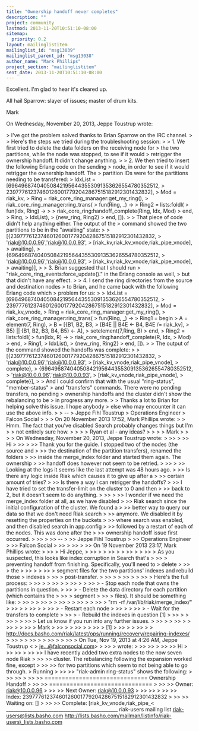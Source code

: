 ```yaml
---
title: "Ownership handoff never completes"
description: ""
project: community
lastmod: 2013-11-20T10:51:10-08:00
sitemap:
  priority: 0.2
layout: mailinglistitem
mailinglist_id: "msg13039"
mailinglist_parent_id: "msg13038"
author_name: "Mark Phillips"
project_section: "mailinglistitem"
sent_date: 2013-11-20T10:51:10-08:00
---
```



Excellent. I'm glad to hear it's cleared up.

All hail Sparrow: slayer of issues; master of drum kits.

Mark

On Wednesday, November 20, 2013, Jeppe Toustrup wrote:

&gt; I've got the problem solved thanks to Brian Sparrow on the IRC channel.
&gt;
&gt; Here's the steps we tried during the troubleshooting session:
&gt;
&gt; 1. We first tried to delete the data folders on the receiving node for
&gt; the two partitions, while the node was stopped, to see if it would
&gt; retrigger the ownership handoff. It didn't change anything.
&gt;
&gt; 2. We then tried to insert the following Erlang code on the sending
&gt; node, in order to see if it would retrigger the ownership handoff. The
&gt; partition IDs were for the partitions needing to be transfered:
&gt; IdxList = [696496874040508421956443553091353626554780352512,
&gt; 239777612374601260017792042867515182912301432832],
&gt; Mod = riak\_kv,
&gt; Ring = riak\_core\_ring\_manager:get\_my\_ring(),
&gt; riak\_core\_ring\_manager:ring\_trans(
&gt; fun(Ring, \_) -&gt;
&gt; Ring2 = lists:foldl(
&gt; fun(Idx, Ring) -&gt;
&gt;
&gt; riak\_core\_ring:handoff\_complete(Ring, Idx, Mod)
&gt; end,
&gt; Ring,
&gt; IdxList),
&gt; {new\_ring, Ring2}
&gt; end, []).
&gt;
&gt; That piece of code didn't help anything either. The output of the
&gt; command showed the two partitions to be in the "awaiting" state:
&gt;
&gt; [{239777612374601260017792042867515182912301432832,
&gt; 'riak@10.0.0.96','riak@10.0.0.93',
&gt; [riak\_kv,riak\_kv\_vnode,riak\_pipe\_vnode],
&gt; awaiting},
&gt; {696496874040508421956443553091353626554780352512,
&gt; 'riak@10.0.0.96','riak@10.0.0.93',
&gt; [riak\_kv,riak\_kv\_vnode,riak\_pipe\_vnode],
&gt; awaiting}],
&gt;
&gt; 3. Brian suggested that I should run
&gt; "riak\_core\_ring\_events:force\_update()." in the Erlang console as well,
&gt; but that didn't have any effect.
&gt;
&gt; 4. I send the ring directories from the source and destination nodes
&gt; to Brian, and he came back with the following Erlang code which
&gt; problem for us:
&gt;
&gt; IdxList = [696496874040508421956443553091353626554780352512,
&gt; 239777612374601260017792042867515182912301432832],
&gt; Mod = riak\_kv\_vnode,
&gt; Ring = riak\_core\_ring\_manager:get\_my\_ring(),
&gt; riak\_core\_ring\_manager:ring\_trans(
&gt; fun(Ring, \_) -&gt;
&gt; Ring1 = begin
&gt; A = element(7, Ring),
&gt; B = [{B1, B2, B3,
&gt; [B4E || B4E &lt;- B4, B4E /= riak\_kv],
&gt; B5} || {B1, B2, B3, B4, B5} &lt;- A],
&gt; setelement(7,Ring, B)
&gt; end,
&gt; Ring2 = lists:foldl(
&gt; fun(Idx, R) -&gt;
&gt; riak\_core\_ring:handoff\_complete(R, Idx,
&gt; Mod)
&gt; end,
&gt; Ring1,
&gt; IdxList),
&gt; {new\_ring, Ring2}
&gt; end, []).
&gt;
&gt; The output of the command showed the handoffs was complete:
&gt;
&gt; [{239777612374601260017792042867515182912301432832,
&gt; 'riak@10.0.0.96','riak@10.0.0.93',
&gt; [riak\_kv\_vnode,riak\_pipe\_vnode],
&gt; complete},
&gt; {696496874040508421956443553091353626554780352512,
&gt; 'riak@10.0.0.96','riak@10.0.0.93',
&gt; [riak\_kv\_vnode,riak\_pipe\_vnode],
&gt; complete}],
&gt;
&gt; And I could confirm that with the usual "ring-status", "member-status"
&gt; and "transfers" commands. There were no pending transfers, no pending
&gt; ownership handoffs and the cluster didn't show the rebalancing to be
&gt; in progress any more.
&gt;
&gt; Thanks a lot to Brian for helping solve this issue. I hope anybody
&gt; else who may encounter it can use the above info.
&gt;
&gt; --
&gt; Jeppe Fihl Toustrup
&gt; Operations Engineer
&gt; Falcon Social
&gt;
&gt;
&gt; On 20 November 2013 17:52, Mark Phillips  wrote:
&gt; &gt; Hmm. The fact that you've disabled Search probably changes things but I'm
&gt; &gt; not entirely sure how.
&gt; &gt;
&gt; &gt; Ryan et al - any ideas?
&gt; &gt;
&gt; &gt; Mark
&gt; &gt;
&gt; &gt; On Wednesday, November 20, 2013, Jeppe Toustrup wrote:
&gt; &gt;&gt;
&gt; &gt;&gt; Hi
&gt; &gt;&gt;
&gt; &gt;&gt; Thank you for the guide. I stopped two of the nodes (the source and
&gt; &gt;&gt; the destination of the partition transfers), renamed the folders
&gt; &gt;&gt; inside the merge\_index folder and started them again. The ownership
&gt; &gt;&gt; handoff does however not seem to be retried.
&gt; &gt;&gt;
&gt; &gt;&gt; Looking at the logs it seems like the last attempt was 48 hours ago.
&gt; &gt;&gt; Is there any logic inside Riak which causes it to give up after a
&gt; &gt;&gt; certain amount of tries?
&gt; &gt;&gt; Is there a way I can retrigger the handoffs?
&gt; &gt;&gt; I have tried to set the transfer-limit on the cluster to 0 and then
&gt; &gt;&gt; back to 2, but it doesn't seem to do anything.
&gt; &gt;&gt;
&gt; &gt;&gt; I wonder if we need the merge\_index folder at all, as we have disabled
&gt; &gt;&gt; Riak search since the initial configuration of the cluster. We found a
&gt; &gt;&gt; better way to query our data so that we don't need Riak search
&gt; &gt;&gt; anymore. We disabled it by resetting the properties on the buckets
&gt; &gt;&gt; where search was enabled, and then disabled search in app.config
&gt; &gt;&gt; followed by a restart of each of the nodes. This was done after the
&gt; &gt;&gt; ownership handoff issue first occurred.
&gt; &gt;&gt;
&gt; &gt;&gt; --
&gt; &gt;&gt; Jeppe Fihl Toustrup
&gt; &gt;&gt; Operations Engineer
&gt; &gt;&gt; Falcon Social
&gt; &gt;&gt;
&gt; &gt;&gt;
&gt; &gt;&gt; On 19 November 2013 23:17, Mark Phillips  wrote:
&gt; &gt;&gt; &gt; Hi Jeppe,
&gt; &gt;&gt; &gt;
&gt; &gt;&gt; &gt;
&gt; &gt;&gt; &gt;
&gt; &gt;&gt; &gt; As you suspected, this looks like index corruption in Search that's
&gt; &gt;&gt; &gt; preventing handoff from finishing. Specifically, you'll need to
&gt; delete
&gt; &gt;&gt; &gt; the
&gt; &gt;&gt; &gt;
&gt; &gt;&gt; &gt; segment files for the two partitions' indexes and rebuild those
&gt; indexes
&gt; &gt;&gt; &gt; post-transfer.
&gt; &gt;&gt; &gt;
&gt; &gt;&gt; &gt;
&gt; &gt;&gt; &gt; Here's the full process:
&gt; &gt;&gt; &gt;
&gt; &gt;&gt; &gt;
&gt; &gt;&gt; &gt;
&gt; &gt;&gt; &gt; - Stop each node that owns the partitions in question.
&gt; &gt;&gt; &gt; - Delete the data directory for each partition (which contains the
&gt; &gt;&gt; &gt; segment
&gt; &gt;&gt; &gt; files). It should be something like:
&gt; &gt;&gt; &gt;
&gt; &gt;&gt; &gt;
&gt; &gt;&gt; &gt;
&gt; &gt;&gt; &gt;
&gt; &gt;&gt; &gt; "rm -rf /var/lib/riak/merge\_index/"
&gt; &gt;&gt; &gt;
&gt; &gt;&gt; &gt;
&gt; &gt;&gt; &gt; - Restart each node
&gt; &gt;&gt; &gt;
&gt; &gt;&gt; &gt; - Wait for the transfers to complete
&gt; &gt;&gt; &gt; - Rebuild the indexes in question [1]
&gt; &gt;&gt; &gt;
&gt; &gt;&gt; &gt;
&gt; &gt;&gt; &gt; Let us know if you run into any further issues.
&gt; &gt;&gt; &gt;
&gt; &gt;&gt; &gt;
&gt; &gt;&gt; &gt;
&gt; &gt;&gt; &gt; Mark
&gt; &gt;&gt; &gt;
&gt; &gt;&gt; &gt;
&gt; &gt;&gt; &gt; [1]
&gt; &gt;&gt; &gt;
&gt; &gt;&gt; &gt;
&gt; http://docs.basho.com/riak/latest/ops/running/recovery/repairing-indexes/
&gt; &gt;&gt; &gt;
&gt; &gt;&gt; &gt;
&gt; &gt;&gt; &gt;
&gt; &gt;&gt; &gt; On Tue, Nov 19, 2013 at 4:26 AM, Jeppe Toustrup &lt;
&gt; je...@falconsocial.com&gt;
&gt; &gt;&gt; &gt; wrote:
&gt; &gt;&gt; &gt;&gt;
&gt; &gt;&gt; &gt;&gt; Hi
&gt; &gt;&gt; &gt;&gt;
&gt; &gt;&gt; &gt;&gt; I have recently added two extra nodes to the now seven node Riak
&gt; &gt;&gt; &gt;&gt; cluster. The rebalancing following the expansion worked fine, except
&gt; &gt;&gt; &gt;&gt; for two partitions which seem to not being able to go through.
&gt; Running
&gt; &gt;&gt; &gt;&gt; "riak-admin ring-status" shows the following:
&gt; &gt;&gt; &gt;&gt;
&gt; &gt;&gt; &gt;&gt; ============================== Ownership Handoff
&gt; &gt;&gt; &gt;&gt; ==============================
&gt; &gt;&gt; &gt;&gt; Owner: riak@10.0.0.96
&gt; &gt;&gt; &gt;&gt; Next Owner: riak@10.0.0.93
&gt; &gt;&gt; &gt;&gt;
&gt; &gt;&gt; &gt;&gt; Index: 239777612374601260017792042867515182912301432832
&gt; &gt;&gt; &gt;&gt; Waiting on: []
&gt; &gt;&gt; &gt;&gt; Complete: [riak\_kv\_vnode,riak\_pipe\_&lt;
\_\_\_\_\_\_\_\_\_\_\_\_\_\_\_\_\_\_\_\_\_\_\_\_\_\_\_\_\_\_\_\_\_\_\_\_\_\_\_\_\_\_\_\_\_\_\_
riak-users mailing list
riak-users@lists.basho.com
http://lists.basho.com/mailman/listinfo/riak-users\_lists.basho.com



